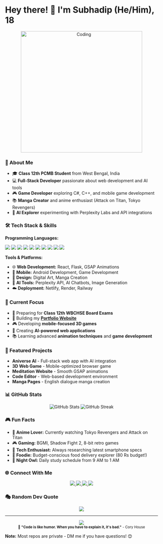 # Hey there! 👋 I'm Subhadip (He/Him), 18

<div align="center">
    <img src="https://media.giphy.com/media/qgQUggAC3Pfv687qPC/giphy.gif" alt="Coding" width="400"/>
</div>

### 🚀 About Me
- 🎓 **Class 12th PCMB Student** from West Bengal, India
- 💻 **Full-Stack Developer** passionate about web development and AI tools  
- 🎮 **Game Developer** exploring C#, C++, and mobile game development
- 📚 **Manga Creator** and anime enthusiast (Attack on Titan, Tokyo Revengers)
- 🤖 **AI Explorer** experimenting with Perplexity Labs and API integrations

### 🛠️ Tech Stack & Skills

**Programming Languages:**
<div align="left">
    <img src="https://img.shields.io/badge/HTML5-E34F26?style=for-the-badge&logo=html5&logoColor=white" />
    <img src="https://img.shields.io/badge/CSS3-1572B6?style=for-the-badge&logo=css3&logoColor=white" />
    <img src="https://img.shields.io/badge/JavaScript-F7DF1E?style=for-the-badge&logo=javascript&logoColor=black" />
    <img src="https://img.shields.io/badge/Python-3776AB?style=for-the-badge&logo=python&logoColor=white" />
    <img src="https://img.shields.io/badge/C%23-239120?style=for-the-badge&logo=csharp&logoColor=white" />
    <img src="https://img.shields.io/badge/C++-00599C?style=for-the-badge&logo=cplusplus&logoColor=white" />
    <img src="https://img.shields.io/badge/Java-ED8B00?style=for-the-badge&logo=openjdk&logoColor=white" />
    <img src="https://img.shields.io/badge/React-20232A?style=for-the-badge&logo=react&logoColor=61DAFB" />
    <img src="https://img.shields.io/badge/TypeScript-007ACC?style=for-the-badge&logo=typescript&logoColor=white" />
    <img src="https://img.shields.io/badge/Dart-0175C2?style=for-the-badge&logo=dart&logoColor=white" />
</div>

**Tools & Platforms:**
- 🌐 **Web Development:** React, Flask, GSAP Animations
- 📱 **Mobile:** Android Development, Game Development
- 🎨 **Design:** Digital Art, Manga Creation
- 🤖 **AI Tools:** Perplexity API, AI Chatbots, Image Generation
- ☁️ **Deployment:** Netlify, Render, Railway

### 🎯 Current Focus
- 📖 Preparing for **Class 12th WBCHSE Board Exams**
- 🌟 Building my **[Portfolio Website](https://subhadip-portofolio.netlify.app/)**
- 🎮 Developing **mobile-focused 3D games**
- 🤖 Creating **AI-powered web applications**
- 📚 Learning advanced **animation techniques** and **game development**

### 🌟 Featured Projects
- **Aniverse AI** - Full-stack web app with AI integration
- **3D Web Game** - Mobile-optimized browser game
- **Meditation Website** - Smooth GSAP animations
- **Code Editor** - Web-based development environment
- **Manga Pages** - English dialogue manga creation

### 📊 GitHub Stats
<div align="center">
    <img src="https://github-readme-stats.vercel.app/api?username=subhobhai&theme=tokyonight&hide_border=false&include_all_commits=true&count_private=true" alt="GitHub Stats" />
    <img src="https://github-readme-streak-stats.herokuapp.com/?user=YOUR_USERNAME&theme=tokyonight&hide_border=false" alt="GitHub Streak" />
</div>

### 🎮 Fun Facts
- 🎌 **Anime Lover:** Currently watching Tokyo Revengers and Attack on Titan
- 🎮 **Gaming:** BGMI, Shadow Fight 2, 8-bit retro games
- 📱 **Tech Enthusiast:** Always researching latest smartphone specs
- 🍕 **Foodie:** Budget-conscious food delivery explorer (80 Rs budget!)
- 🌙 **Night Owl:** Daily study schedule from 9 AM to 1 AM

### 🌐 Connect With Me
<div align="center">
    <a href="https://subhadip-portofolio.netlify.app/" target="_blank">
        <img src="https://img.shields.io/badge/Portfolio-FF5722?style=for-the-badge&logo=google-chrome&logoColor=white" />
    </a>
    <a href="mailto:sarkarsubhadip604@gmail.com" target="_blank">
        <img src="https://img.shields.io/badge/Email-D14836?style=for-the-badge&logo=gmail&logoColor=white" />
    </a>
    <a href="https://youtube.com/@chillsenpai007?si=pKl-cUqdPrVoLuoT" target="_blank">
        <img src="https://img.shields.io/badge/YouTube-FF0000?style=for-the-badge&logo=youtube&logoColor=white" />
    </a>
    <a href="https://www.instagram.com/ofc_subhadip?igsh=OGp2Nmlrb29iNm8z" target="_blank">
        <img src="https://img.shields.io/badge/Instagram-E4405F?style=for-the-badge&logo=instagram&logoColor=white" />
    </a>
</div>

### 🎭 Random Dev Quote
<div align="center">
    <img src="https://quotes-github-readme.vercel.app/api?type=horizontal&theme=tokyonight" />
</div>

---
<div align="center">
    <img src="https://komarev.com/ghpvc/?username=YOUR_USERNAME&color=blueviolet&style=flat-square&label=Profile+Views" />
    <br/>
    <sub>🚀 <strong>"Code is like humor. When you have to explain it, it's bad."</strong> - Cory House</sub>
</div>

**Note:** Most repos are private - DM me if you have questions! 😊
